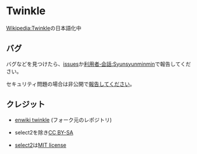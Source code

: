 # Twinkle

[Wikipedia:Twinkle](https://en.wikipedia.org/wiki/Wikipedia:Twinkle)の日本語化中

## バグ

バグなどを見つけたら、[issues](https://github.com/SyunSyunMinMin/twinkle/issues)か[利用者‐会話:Syunsyunminmin](https://ja.wikipedia.org/wiki/User_talk:Syunsyunminmin)で報告してください。

セキュリティ問題の場合は非公開で[報告してください](https://ja.wikipedia.org/wiki/Special:EmailUser/Syunsyunminmin)。

## クレジット

* [enwiki twinkle](https://github.com/wikimedia-gadgets/twinkle) (フォーク元のレポジトリ)

* select2を除き[CC BY-SA](LICENSE.txt)
* [select2](https://github.com/select2/select2)は[MIT license](https://github.com/select2/select2/blob/develop/LICENSE.md) 
